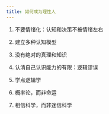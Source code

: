 ```yaml
---
title: 如何成为理性人
---
```


<!-- 封建传统思想把女性塑造为非理性人，不负责自己的生存和需求，而是通过撒娇献媚索取；不为自己的决策负责，乃至于无法决策。 -->


1. 不要情绪化：认知和决策不被情绪左右

2. 建立多种认知模型

3. 没有绝对的真理和知识

4. 认清自己认识能力的有限：逻辑谬误

5. 学点逻辑学

5. 概率论，而非命运

6. 相信科学，而非迷信科学